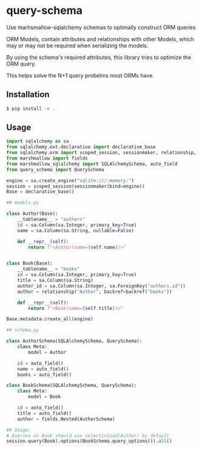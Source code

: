 # query-schema

Use marhsmallow-sqlalchemy schemas to optimally construct ORM queries

ORM Models, contain attributes and relationships with other Models, which may
or may not be required when serializing the models.

By using the schema's required attributes, this library tries to optimize the ORM query.

This helps solve the N+1 query probelms most ORMs have.

## Installation

```sh
$ pip install -e .
```

## Usage

```py
import sqlalchemy as sa
from sqlalchemy.ext.declarative import declarative_base
from sqlalchemy.orm import scoped_session, sessionmaker, relationship, backref
from marshmallow import fields
from marshmallow_sqlalchemy import SQLAlchemySchema, auto_field
from query_schema import QuerySchema

engine = sa.create_engine("sqlite:///:memory:")
session = scoped_session(sessionmaker(bind=engine))
Base = declarative_base()

## models.py

class Author(Base):
    __tablename__ = "authors"
    id = sa.Column(sa.Integer, primary_key=True)
    name = sa.Column(sa.String, nullable=False)

    def __repr__(self):
        return f"<Author(name={self.name})>"


class Book(Base):
    __tablename__ = "books"
    id = sa.Column(sa.Integer, primary_key=True)
    title = sa.Column(sa.String)
    author_id = sa.Column(sa.Integer, sa.ForeignKey("authors.id"))
    author = relationship("Author", backref=backref("books"))

    def __repr__(self):
        return f"<Book(name={self.title})>"

Base.metadata.create_all(engine)

## schema.py

class AuthorSchema(SQLAlchemySchema, QuerySchema):
    class Meta:
        model = Author

    id = auto_field()
    name = auto_field()
    books = auto_field()

class BookSchema(SQLAlchemySchema, QuerySchema):
    class Meta:
        model = Book

    id = auto_field()
    title = auto_field()
    author = fields.Nested(AuthorSchema)

## Usage:
# Queries on Book should use selectinload(Author) by default
session.query(Book).options(BookSchema.query_options()).all()
```
